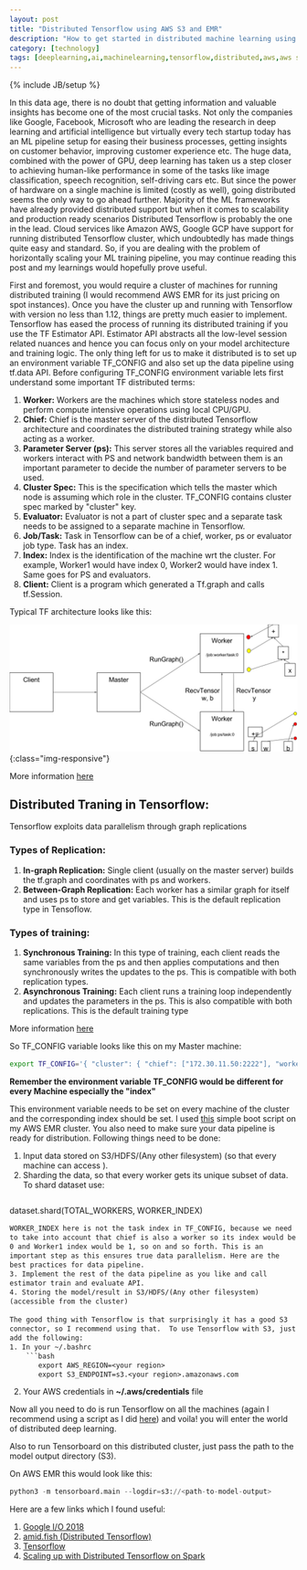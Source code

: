 ```yaml
---
layout: post
title: "Distributed Tensorflow using AWS S3 and EMR"
description: "How to get started in distributed machine learning using one of the most popular ML framework by Google and AWS infrastructure"
category: [technology]
tags: [deeplearning,ai,machinelearning,tensorflow,distributed,aws,aws s3,aws emr,training,training speedup,technology]
---
```

{% include JB/setup %}

<style type="text/css">
  .img-responsive {
    width: 33%;
    float: center;
    padding-right: 15%;
  }
</style>

In this data age, there is no doubt that getting information and valuable insights has become one of the most crucial tasks. Not only the companies like Google, Facebook, Microsoft who are leading the research in deep learning and artificial intelligence but virtually every tech startup today has an ML pipeline setup for easing their business processes, getting insights on customer behavior, improving customer experience etc. The huge data, combined with the power of GPU, deep learning has taken us a step closer to achieving human-like performance in some of the tasks like image classification, speech recognition, self-driving cars etc. But since the power of hardware on a single machine is limited (costly as well), going distributed seems the only way to go ahead further. Majority of the ML frameworks have already provided distributed support but when it comes to scalability and production ready scenarios Distributed Tensorflow is probably the one in the lead. Cloud services like Amazon AWS, Google GCP have support for running distributed Tensorflow cluster, which undoubtedly has made things quite easy and standard. So, if you are dealing with the problem of horizontally scaling your ML training pipeline, you may continue reading this post and my learnings would hopefully prove useful.

First and foremost, you would require a cluster of machines for running distributed training (I would recommend AWS EMR for its just pricing on spot instances). Once you have the cluster up and running with Tensorflow with version no less than 1.12, things are pretty much easier to implement. Tensorflow has eased the process of running its distributed training if you use the TF Estimator API. Estimator API abstracts all the low-level session related nuances and hence you can focus only on your model architecture and training logic. The only thing left for us to make it distributed is to set up an environment variable TF_CONFIG and also set up the data pipeline using tf.data API. Before configuring TF_CONFIG environment variable lets first understand some important TF distributed terms:

1.  **Worker:** Workers are the machines which store stateless nodes and perform compute intensive operations using local CPU/GPU.
2.  **Chief:** Chief is the master server of the distributed Tensorflow architecture and coordinates the distributed training strategy while also acting as a worker.
3.  **Parameter Server (ps):** This server stores all the variables required and workers interact with PS and network bandwidth between them is an important parameter to decide the number of parameter servers to be used.
4.  **Cluster Spec:** This is the specification which tells the master which node is assuming which role in the cluster. TF_CONFIG contains cluster spec marked by "cluster" key.
5.  **Evaluator:**  Evaluator is not a part of cluster spec and a separate task needs to be assigned to a separate machine in Tensorflow.
6.  **Job/Task:** Task in Tensorflow can be of a chief, worker, ps or evaluator job type. Task has an index. 
7.  **Index:** Index is the identification of the machine wrt the cluster. For example, Worker1 would have index 0, Worker2 would have index 1. Same goes for PS and evaluators.
8.  **Client:** Client is a program which generated a Tf.graph and calls tf.Session.

Typical TF architecture looks like this:

![tensorflow architecture (src:Tensorflow)](assets/images/tf_arch.svg){:class="img-responsive"}

More information [here](https://www.tensorflow.org/guide/extend/architecture)

## Distributed Traning in Tensorflow: 
Tensorflow exploits data parallelism through graph replications

### Types of Replication:
1. **In-graph Replication:**
    Single client (usually on the master server) builds the tf.graph and coordinates with ps and workers.
2.  **Between-Graph Replication:**
     Each worker has a similar graph for itself and uses ps to store and get variables. This is the default replication type in Tensoflow.
### Types of training:
1.  **Synchronous Training:**
     In this type of training, each client reads the same variables from the ps and then applies computations and then synchronously writes the updates to the ps. This is compatible with both replication types.
 2. **Asynchronous Training:**
     Each client runs a training loop independently and updates the parameters in the ps. This is also compatible with both replications. This is the default training type

More information [here](https://github.com/tensorflow/examples/blob/master/community/en/docs/deploy/distributed.md)

So TF_CONFIG variable looks like this on my Master machine: 
```bash
export TF_CONFIG='{ "cluster": { "chief": ["172.30.11.50:2222"], "worker": ["172.30.11.219:2222","172.30.11.11:2222","172.30.11.127:2222","172.30.11.108:2222","172.30.11.195:2222","172.30.11.215:2222","172.30.11.249:2222"], "ps": ["172.30.11.95:2222","172.30.11.149:2222"] }, "task": {"type": "chief", "index": 0} }'
```

**Remember the environment variable TF_CONFIG would be different for every Machine especially the "index"**

This environment variable needs to be set on every machine of the cluster and the corresponding index should be set. I used [this]() simple boot script on my AWS EMR cluster. You also need to make sure your data pipeline is ready for distribution. Following things need to be done:

1. Input data stored on S3/HDFS/(Any other filesystem)  (so that every machine can access ).
2. Sharding the data, so that every worker gets its unique subset of data.
    To shard dataset use:
	```python
dataset.shard(TOTAL_WORKERS, WORKER_INDEX)
```
WORKER_INDEX here is not the task index in TF_CONFIG, because we need to take into account that chief is also a worker so its index would be 0 and Worker1 index would be 1, so on and so forth. This is an important step as this ensures true data parallelism. Here are the best practices for data pipeline.
3. Implement the rest of the data pipeline as you like and call estimator train and evaluate API. 
4. Storing the model/result in S3/HDFS/(Any other filesystem) (accessible from the cluster)

The good thing with Tensorflow is that surprisingly it has a good S3 connector, so I recommend using that.  To use Tensorflow with S3, just add the following:
1. In your ~/.bashrc
    ```bash
       export AWS_REGION=<your region> 
       export S3_ENDPOINT=s3.<your region>.amazonaws.com
```
2.  Your AWS credentials in **~/.aws/credentials** file

Now all you need to do is run Tensorflow on all the machines (again I recommend using a script as I did [here]()) and voila! you will enter the world of distributed deep learning. 

Also to run Tensorboard on this distributed cluster, just pass the path to the model output directory (S3).

On AWS EMR this would look like this:

```python
python3 -m tensorboard.main --logdir=s3://<path-to-model-output>
```

Here are a few links which I found useful:

1. [Google I/O 2018](https://www.youtube.com/watch?v=bRMGoPqsn20)
2. [amid.fish (Distributed Tensorflow)](http://amid.fish/assets/Distributed%20TensorFlow%20-%20A%20Gentle%20Introduction.html)
3. [Tensorflow](https://tensorflow.org)
4. [Scaling up with Distributed Tensorflow on Spark](https://towardsdatascience.com/scaling-up-with-distributed-tensorflow-on-spark-afc3655d8f95)

